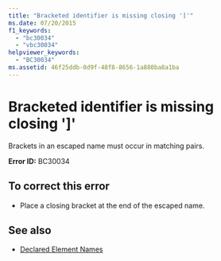 ```yaml
---
title: "Bracketed identifier is missing closing ']'"
ms.date: 07/20/2015
f1_keywords: 
  - "bc30034"
  - "vbc30034"
helpviewer_keywords: 
  - "BC30034"
ms.assetid: 46f25ddb-0d9f-48f8-8656-1a880ba8a1ba
---
```

# Bracketed identifier is missing closing ']'
Brackets in an escaped name must occur in matching pairs.  
  
 **Error ID:** BC30034  
  
## To correct this error  
  
- Place a closing bracket at the end of the escaped name.  
  
## See also

- [Declared Element Names](../programming-guide/language-features/declared-elements/declared-element-names.md)
